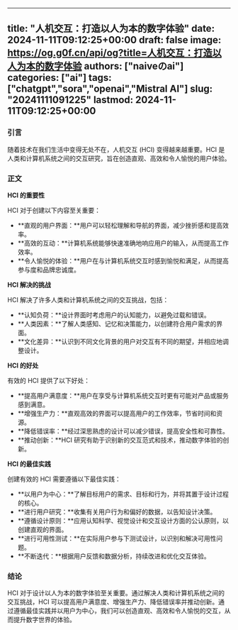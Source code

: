 
---
title: "人机交互：打造以人为本的数字体验"
date: 2024-11-11T09:12:25+00:00
draft: false
image: https://og.g0f.cn/api/og?title=人机交互：打造以人为本的数字体验
authors: ["naiveのai"]
categories: ["ai"]
tags: ["chatgpt","sora","openai","Mistral AI"]
slug: "20241111091225"
lastmod: 2024-11-11T09:12:25+00:00
---
### 引言

随着技术在我们生活中变得无处不在，人机交互 (HCI) 变得越来越重要。HCI 是人类和计算机系统之间的交互研究，旨在创造直观、高效和令人愉悦的用户体验。

### 正文

**HCI 的重要性**

HCI 对于创建以下内容至关重要：

- **直观的用户界面：**用户可以轻松理解和导航的界面，减少挫折感和提高效率。
- **高效的互动：**计算机系统能够快速准确地响应用户的输入，从而提高工作效率。
- **令人愉悦的体验：**用户在与计算机系统交互时感到愉悦和满足，从而提高参与度和品牌忠诚度。

**HCI 解决的挑战**

HCI 解决了许多人类和计算机系统之间的交互挑战，包括：

- **认知负荷：**设计界面时考虑用户的认知能力，以避免过载和错误。
- **人类因素：**了解人类感知、记忆和决策能力，以创建符合用户需求的界面。
- **文化差异：**认识到不同文化背景的用户对交互有不同的期望，并相应地调整设计。

**HCI 的好处**

有效的 HCI 提供了以下好处：

- **提高用户满意度：**用户在享受与计算机系统交互时更有可能对产品或服务感到满意。
- **增强生产力：**直观高效的界面可以提高用户的工作效率，节省时间和资源。
- **降低错误率：**经过深思熟虑的设计可以减少错误，提高安全性和可靠性。
- **推动创新：**HCI 研究有助于识别新的交互范式和技术，推动数字体验的创新。

**HCI 的最佳实践**

创建有效的 HCI 需要遵循以下最佳实践：

- **以用户为中心：**了解目标用户的需求、目标和行为，并将其置于设计过程的核心。
- **进行用户研究：**收集有关用户行为和偏好的数据，以告知设计决策。
- **遵循设计原则：**应用认知科学、视觉设计和交互设计方面的公认原则，以创建直观的界面。
- **进行可用性测试：**在实际用户参与下测试设计，以识别和解决可用性问题。
- **不断迭代：**根据用户反馈和数据分析，持续改进和优化交互体验。

### 结论

HCI 对于设计以人为本的数字体验至关重要。通过解决人类和计算机系统之间的交互挑战，HCI 可以提高用户满意度、增强生产力、降低错误率并推动创新。通过遵循最佳实践并以用户为中心，我们可以创造直观、高效和令人愉悦的交互，从而提升数字世界的体验。